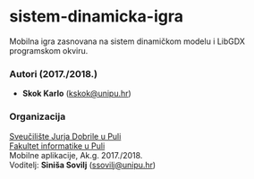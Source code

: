 # sistem-dinamicka-igra
Mobilna igra zasnovana na sistem dinamičkom modelu i LibGDX programskom okviru.

### Autori (2017./2018.)
- **Skok Karlo** (kskok@unipu.hr)

### Organizacija
[Sveučilište Jurja Dobrile u Puli](http://www.unipu.hr/)   
[Fakultet informatike u Puli](https://fipu.unipu.hr/)  
Mobilne aplikacije, Ak.g. 2017./2018.  
Voditelj: **Siniša Sovilj** (ssovilj@unipu.hr)

